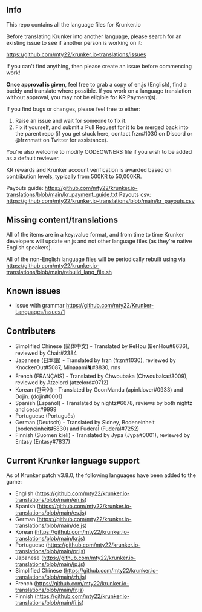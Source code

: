 Info
------
This repo contains all the language files for Krunker.io


Before translating Krunker into another language, please search for an existing issue to see if another person is working on it:

https://github.com/mty22/krunker.io-translations/issues

If you can't find anything, then please create an issue before commencing work!

**Once approval is given**, feel free to grab a copy of en.js (English), find a buddy and translate where possible. If you work on a language translation without approval, you may not be eligible for KR Payment(s).

If you find bugs or changes, please feel free to either:

 1) Raise an issue and wait for someone to fix it.
 2) Fix it yourself, and submit a Pull Request for it to be merged back into the parent repo (if you get stuck here, contact frzn#1030 on Discord or @frznmatt on Twitter for assistance).

You're also welcome to modify CODEOWNERS file if you wish to be added as a default reviewer.


KR rewards and Krunker account verification is awarded based on contribution levels, typically from 500KR to 50,000KR.

Payouts guide: https://github.com/mty22/krunker.io-translations/blob/main/kr_payment_guide.txt
Payouts csv: https://github.com/mty22/krunker.io-translations/blob/main/kr_payouts.csv


Missing content/translations
------
All of the items are in a key:value format, and from time to time Krunker developers will update en.js and not other language files (as they're native English speakers).

All of the non-English language files will be periodically rebuilt using via https://github.com/mty22/krunker.io-translations/blob/main/rebuild_lang_file.sh


Known issues
------
- Issue with grammar https://github.com/mty22/Krunker-Languages/issues/1


Contributers
------
- Simplified Chinese (简体中文) - Translated by ReHou (BenHou#8636), reviewed by Chair#2384
- Japanese (日本語) - Translated by frzn (frzn#1030), reviewed by KnockerOut#5087, Minaaami🐈#8830, nns
- French (FRANÇAIS) - Translated by Chwoubaka (Chwoubaka#3009), reviewed by Atzelord (atzelord#0712)
- Korean (한국어) - Translated by GoonMandu (apinklover#0933) and Dojin. (dojin#0001)
- Spanish (Español) - Translated by nightz#6678, reviews by both nightz and cesar#9999
- Portuguese (Português)
- German (Deutsch) - Translated by Sidney, Bodeneinheit (bodeneinheit#5830) and Fuderal (Fuderal#7252)
- Finnish (Suomen kieli) - Translated by Jypa (Jypa#0001), reviewed by Entasy (Entasy#7837)

Current Krunker language support
------

As of Krunker patch v3.8.0, the following languages have been added to the game:

- English (https://github.com/mty22/krunker.io-translations/blob/main/en.js)
- Spanish (https://github.com/mty22/krunker.io-translations/blob/main/es.js)
- German (https://github.com/mty22/krunker.io-translations/blob/main/de.js)
- Korean (https://github.com/mty22/krunker.io-translations/blob/main/kr.js) 
- Portuguese (https://github.com/mty22/krunker.io-translations/blob/main/pr.js)
- Japanese (https://github.com/mty22/krunker.io-translations/blob/main/jp.js)
- Simplified Chinese (https://github.com/mty22/krunker.io-translations/blob/main/zh.js)
- French (https://github.com/mty22/krunker.io-translations/blob/main/fr.js)
- Finnish (https://github.com/mty22/krunker.io-translations/blob/main/fi.js)
